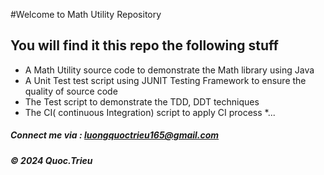 #Welcome to Math Utility Repository 
## You will find it this repo the following stuff

* A Math Utility source code to demonstrate the Math library using Java
* A Unit Test test script using JUNIT Testing Framework to ensure the quality of source code 
* The Test script to demonstrate the TDD, DDT techniques 
* The CI( continuous Integration) script to apply CI process 
*...

##### Connect me via : luongquoctrieu165@gmail.com
##### &#169; 2024 Quoc.Trieu